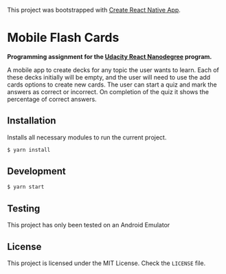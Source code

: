 This project was bootstrapped with [Create React Native App](https://github.com/react-community/create-react-native-app).

# Mobile Flash Cards
**Programming assignment for the [Udacity React Nanodegree](https://www.udacity.com/course/react-nanodegree--nd019) program.**

A mobile app to create decks for any topic the user wants to learn. Each of these decks initially will be empty, and the user will need to use the add cards options to create new cards.
The user can start a quiz and mark the answers as correct or incorrect. On completion of the quiz it shows the percentage of correct answers.

## Installation

Installs all necessary modules to run the current project.

```bash
$ yarn install
```

## Development

```bash
$ yarn start
```

## Testing
This project has only been tested on an Android Emulator

## License

This project is licensed under the MIT License. Check the `LICENSE` file.
